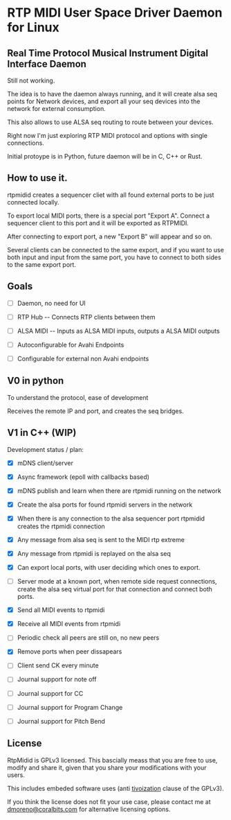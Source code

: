 # RTP MIDI User Space Driver Daemon for Linux

## Real Time Protocol Musical Instrument Digital Interface Daemon

Still not working.

The idea is to have the daemon always running, and it will create alsa seq
points for Network devices, and export all your seq devices into the network for
external consumption.

This also allows to use ALSA seq routing to route between your devices.

Right now I'm just exploring RTP MIDI protocol and options with single
connections.

Initial protoype is in Python, future daemon will be in C, C++ or Rust.

## How to use it.

rtpmidid creates a sequencer cliet with all found external ports to be just
connected locally.

To export local MIDI ports,  there is a special port "Export A". Connect a
sequencer client to this port and it will be exported as RTPMIDI.

After connecting to export port, a new "Export B" will appear and so on.

Several clients can be connected to the same export, and if you want to use
both input and input from the same port, you have to connect to both sides to
the same export port.

## Goals

* [ ] Daemon, no need for UI
* [ ] RTP Hub -- Connects RTP clients between them
* [ ] ALSA MIDI -- Inputs as ALSA MIDI inputs, outputs a ALSA MIDI outputs
* [ ] Autoconfigurable for Avahi Endpoints
* [ ] Configurable for external non Avahi endpoints


## V0 in python

To understand the protocol, ease of development

Receives the remote IP and port, and creates the seq bridges.

## V1 in C++ (WIP)

Development status / plan:

* [x] mDNS client/server
* [x] Async framework (epoll with callbacks based)
* [x] mDNS publish and learn when there are rtpmidi running on the network
* [x] Create the alsa ports for found rtpmidi servers in the network
* [x] When there is any connection to the alsa sequencer port rtpmidid creates
      the rtpmidi connection
* [x] Any message from alsa seq is sent to the MIDI rtp extreme
* [x] Any message from rtpmidi is replayed on the alsa seq
* [x] Can export local ports, with user deciding which ones to export.
* [ ] Server mode at a known port, when remote side request connections, create
      the alsa seq virtual port for that connection and connect both ports.
* [x] Send all MIDI events to rtpmidi
* [x] Receive all MIDI events from rtpmidi
* [ ] Periodic check all peers are still on, no new peers
* [x] Remove ports when peer dissapears
* [ ] Client send CK every minute
* [ ] Journal support for note off
* [ ] Journal support for CC
* [ ] Journal support for Program Change
* [ ] Journal support for Pitch Bend


## License

RtpMidid is GPLv3 licensed. This bascially meass that you are free to use,
modify and share it, given that you share your modifications with your users.

This includes embeded software uses (anti
[tivoization](https://en.wikipedia.org/wiki/Tivoization) clause of the GPLv3).

If you think the license does not fit your use case, please contact me at
dmoreno@coralbits.com for alternative licensing options.
